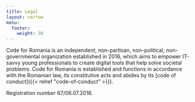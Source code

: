 ```yaml
---
title: Legal
layout: narrow
menu: 
  footer:
    weight: 30
---
```

Code for Romania is an independent, non-partisan, non-political, non-governmental organization established in 2016, which aims to empower IT-savvy young professionals to create digital tools that help solve societal problems. Code for Romania is established and functions in accordance with the Romanian law, its constitutive acts and abides by its [code of conduct]({{< relref "code-of-conduct" >}}).

Registration number 67/06.07.2016.
